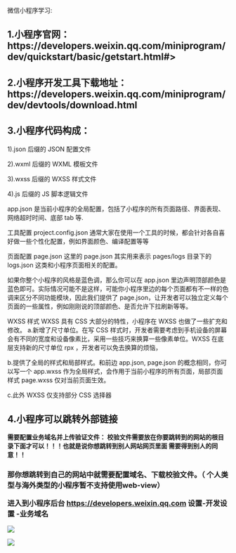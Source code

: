 微信小程序学习:
<h2>1.小程序官网：https://developers.weixin.qq.com/miniprogram/dev/quickstart/basic/getstart.html#></h2>

<h2>2.小程序开发工具下载地址：https://developers.weixin.qq.com/miniprogram/dev/devtools/download.html</h2>

<h2>3.小程序代码构成：</h2>
<p>1).json 后缀的 JSON 配置文件</p>
<p>2).wxml 后缀的 WXML 模板文件</p>
<p>3).wxss 后缀的 WXSS 样式文件</p>
<p>4).js 后缀的 JS 脚本逻辑文件</p>

app.json 是当前小程序的全局配置，包括了小程序的所有页面路径、界面表现、网络超时时间、底部 tab 等.

工具配置 project.config.json
通常大家在使用一个工具的时候，都会针对各自喜好做一些个性化配置，例如界面颜色、编译配置等等

页面配置 page.json
这里的 page.json 其实用来表示 pages/logs 目录下的 logs.json 这类和小程序页面相关的配置。

如果你整个小程序的风格是蓝色调，那么你可以在 app.json 里边声明顶部颜色是蓝色即可。实际情况可能不是这样，可能你小程序里边的每个页面都有不一样的色调来区分不同功能模块，因此我们提供了 page.json，让开发者可以独立定义每个页面的一些属性，例如刚刚说的顶部颜色、是否允许下拉刷新等等。

WXSS 样式
WXSS 具有 CSS 大部分的特性，小程序在 WXSS 也做了一些扩充和修改。
a.新增了尺寸单位。在写 CSS 样式时，开发者需要考虑到手机设备的屏幕会有不同的宽度和设备像素比，采用一些技巧来换算一些像素单位。WXSS 在底层支持新的尺寸单位 rpx ，开发者可以免去换算的烦恼，

b.提供了全局的样式和局部样式。和前边 app.json, page.json 的概念相同，你可以写一个 app.wxss 作为全局样式，会作用于当前小程序的所有页面，局部页面样式 page.wxss 仅对当前页面生效。

c.此外 WXSS 仅支持部分 CSS 选择器

<h2>4.小程序可以跳转外部链接</h2>
   <p><b>需要配置业务域名并上传验证文件： 校验文件需要放在你要跳转到的网站的根目录下面才可以！！！也就是说你想跳转到别人网站网页里面 需要得到别人的同意！！</b></p>
<h3>那你想跳转到自己的网站中就需要配置域名、下载校验文件。（ 个人类型与海外类型的小程序暂不支持使用web-view）

进入到小程序后台 https://developers.weixin.qq.com   设置-开发设置 -业务域名</h3>
<p><image src="https://img-blog.csdn.net/20181017134927353?watermark/2/text/aHR0cHM6Ly9ibG9nLmNzZG4ubmV0L3FxXzMyMTEzNjI5/font/5a6L5L2T/fontsize/400/fill/I0JBQkFCMA==/dissolve/70"/></p>
<image src="https://img-blog.csdn.net/20181017135019447?watermark/2/text/aHR0cHM6Ly9ibG9nLmNzZG4ubmV0L3FxXzMyMTEzNjI5/font/5a6L5L2T/fontsize/400/fill/I0JBQkFCMA==/dissolve/70" />
